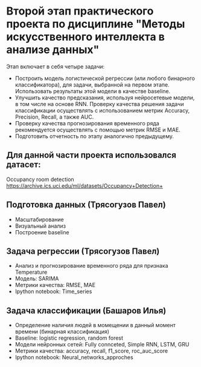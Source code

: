 # Второй этап практического проекта по дисциплине "Методы искусственного интеллекта в анализе данных"

Этап включает в себя четыре задачи:

* Построить модель логистической регрессии (или любого бинарного классификатора), для задачи, выбранной на первом этапе. Использовать результаты этой модели в качестве baseline.
* Улучшить качество предсказания, используя нейросетевые модели, в том числе на основе RNN. Проверку качества решения задачи классификации осуществлять с использованием метрик Accuracy, Precision, Recall, а также AUC.
* Проверку качества прогнозирования временного ряда рекомендуется осуществлять с помощью метрик RMSE и MAE.
* Подготовить отчетность по этапу аналогично предыдущему.


## Для данной части проекта использовался датасет:
Occupancy room detection https://archive.ics.uci.edu/ml/datasets/Occupancy+Detection+

## Подготовка данных (Трясогузов Павел)
* Масштабирование
* Визуальный анализ
* Построение baseline

## Задача регрессии (Трясогузов Павел)
* Анализ и прогнозирование временного ряда для признака Temperature
* Модель: SARIMA
* Метрики качества: RMSE, MAE
* Ipython notebook: Time_series
## Задача классификации (Башаров Илья)
* Определение наличия людей в момещении в данный момент времени (бинарная классификация)
* Baseline: logistic regression, random forest
* Модели нейронных сетей: Fully connceted, Simple RNN, LSTM, GRU
* Метрики качества: accuracy, recall, f1_score, roc_auc_score
* Ipython notebook: Neural_networks_approches







